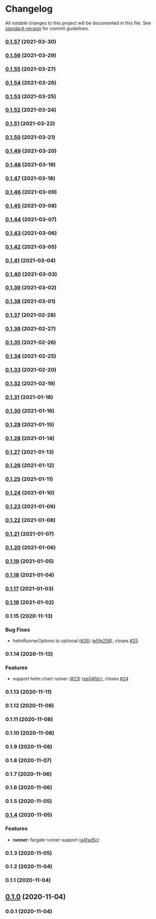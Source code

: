 # Changelog

All notable changes to this project will be documented in this file. See [standard-version](https://github.com/conventional-changelog/standard-version) for commit guidelines.

### [0.1.57](https://github.com/pahud/cdk-gitlab/compare/v0.1.56...v0.1.57) (2021-03-30)

### [0.1.56](https://github.com/pahud/cdk-gitlab/compare/v0.1.55...v0.1.56) (2021-03-29)

### [0.1.55](https://github.com/pahud/cdk-gitlab/compare/v0.1.54...v0.1.55) (2021-03-27)

### [0.1.54](https://github.com/pahud/cdk-gitlab/compare/v0.1.53...v0.1.54) (2021-03-26)

### [0.1.53](https://github.com/pahud/cdk-gitlab/compare/v0.1.52...v0.1.53) (2021-03-25)

### [0.1.52](https://github.com/pahud/cdk-gitlab/compare/v0.1.51...v0.1.52) (2021-03-24)

### [0.1.51](https://github.com/pahud/cdk-gitlab/compare/v0.1.50...v0.1.51) (2021-03-22)

### [0.1.50](https://github.com/pahud/cdk-gitlab/compare/v0.1.49...v0.1.50) (2021-03-21)

### [0.1.49](https://github.com/pahud/cdk-gitlab/compare/v0.1.48...v0.1.49) (2021-03-20)

### [0.1.48](https://github.com/pahud/cdk-gitlab/compare/v0.1.47...v0.1.48) (2021-03-19)

### [0.1.47](https://github.com/pahud/cdk-gitlab/compare/v0.1.46...v0.1.47) (2021-03-18)

### [0.1.46](https://github.com/pahud/cdk-gitlab/compare/v0.1.45...v0.1.46) (2021-03-09)

### [0.1.45](https://github.com/pahud/cdk-gitlab/compare/v0.1.44...v0.1.45) (2021-03-08)

### [0.1.44](https://github.com/pahud/cdk-gitlab/compare/v0.1.43...v0.1.44) (2021-03-07)

### [0.1.43](https://github.com/pahud/cdk-gitlab/compare/v0.1.42...v0.1.43) (2021-03-06)

### [0.1.42](https://github.com/pahud/cdk-gitlab/compare/v0.1.41...v0.1.42) (2021-03-05)

### [0.1.41](https://github.com/pahud/cdk-gitlab/compare/v0.1.40...v0.1.41) (2021-03-04)

### [0.1.40](https://github.com/pahud/cdk-gitlab/compare/v0.1.39...v0.1.40) (2021-03-03)

### [0.1.39](https://github.com/pahud/cdk-gitlab/compare/v0.1.38...v0.1.39) (2021-03-02)

### [0.1.38](https://github.com/pahud/cdk-gitlab/compare/v0.1.37...v0.1.38) (2021-03-01)

### [0.1.37](https://github.com/pahud/cdk-gitlab/compare/v0.1.36...v0.1.37) (2021-02-28)

### [0.1.36](https://github.com/pahud/cdk-gitlab/compare/v0.1.35...v0.1.36) (2021-02-27)

### [0.1.35](https://github.com/pahud/cdk-gitlab/compare/v0.1.34...v0.1.35) (2021-02-26)

### [0.1.34](https://github.com/pahud/cdk-gitlab/compare/v0.1.33...v0.1.34) (2021-02-25)

### [0.1.33](https://github.com/pahud/cdk-gitlab/compare/v0.1.32...v0.1.33) (2021-02-20)

### [0.1.32](https://github.com/pahud/cdk-gitlab/compare/v0.1.31...v0.1.32) (2021-02-19)

### [0.1.31](https://github.com/pahud/cdk-gitlab/compare/v0.1.30...v0.1.31) (2021-01-18)

### [0.1.30](https://github.com/pahud/cdk-gitlab/compare/v0.1.29...v0.1.30) (2021-01-16)

### [0.1.29](https://github.com/pahud/cdk-gitlab/compare/v0.1.28...v0.1.29) (2021-01-15)

### [0.1.28](https://github.com/pahud/cdk-gitlab/compare/v0.1.27...v0.1.28) (2021-01-14)

### [0.1.27](https://github.com/pahud/cdk-gitlab/compare/v0.1.26...v0.1.27) (2021-01-13)

### [0.1.26](https://github.com/pahud/cdk-gitlab/compare/v0.1.25...v0.1.26) (2021-01-12)

### [0.1.25](https://github.com/pahud/cdk-gitlab/compare/v0.1.24...v0.1.25) (2021-01-11)

### [0.1.24](https://github.com/pahud/cdk-gitlab/compare/v0.1.23...v0.1.24) (2021-01-10)

### [0.1.23](https://github.com/pahud/cdk-gitlab/compare/v0.1.22...v0.1.23) (2021-01-09)

### [0.1.22](https://github.com/pahud/cdk-gitlab/compare/v0.1.21...v0.1.22) (2021-01-08)

### [0.1.21](https://github.com/pahud/cdk-gitlab/compare/v0.1.20...v0.1.21) (2021-01-07)

### [0.1.20](https://github.com/pahud/cdk-gitlab/compare/v0.1.19...v0.1.20) (2021-01-06)

### [0.1.19](https://github.com/pahud/cdk-gitlab/compare/v0.1.18...v0.1.19) (2021-01-05)

### [0.1.18](https://github.com/pahud/cdk-gitlab/compare/v0.1.17...v0.1.18) (2021-01-04)

### [0.1.17](https://github.com/pahud/cdk-gitlab/compare/v0.1.16...v0.1.17) (2021-01-03)

### [0.1.16](https://github.com/pahud/cdk-gitlab/compare/v0.1.15...v0.1.16) (2021-01-02)

### 0.1.15 (2020-11-13)


### Bug Fixes

* helmRunnerOptions to optional ([#26](https://github.com/pahud/cdk-gitlab/issues/26)) ([e5fe258](https://github.com/pahud/cdk-gitlab/commit/e5fe2588b9f1ab680889a91b95187c77937d5e5a)), closes [#25](https://github.com/pahud/cdk-gitlab/issues/25)

### 0.1.14 (2020-11-13)


### Features

* support helm chart runner ([#23](https://github.com/pahud/cdk-gitlab/issues/23)) ([ee04fdc](https://github.com/pahud/cdk-gitlab/commit/ee04fdcfaefa39ab8f143096ac60a938a3e06397)), closes [#24](https://github.com/pahud/cdk-gitlab/issues/24)

### 0.1.13 (2020-11-11)

### 0.1.12 (2020-11-08)

### 0.1.11 (2020-11-08)

### 0.1.10 (2020-11-08)

### 0.1.9 (2020-11-08)

### 0.1.8 (2020-11-07)

### 0.1.7 (2020-11-06)

### 0.1.6 (2020-11-06)

### 0.1.5 (2020-11-05)

### [0.1.4](https://github.com/pahud/cdk-gitlab/compare/v0.1.2...v0.1.4) (2020-11-05)


### Features

* **runner:** fargate runner support ([a4fad5c](https://github.com/pahud/cdk-gitlab/commit/a4fad5c4bfe147cf5f8b4386204b985507ded023))

### 0.1.3 (2020-11-05)

### 0.1.2 (2020-11-04)

### 0.1.1 (2020-11-04)

## [0.1.0](https://github.com/pahud/cdk-gitlab/compare/v0.0.1...v0.1.0) (2020-11-04)

### 0.0.1 (2020-11-04)
